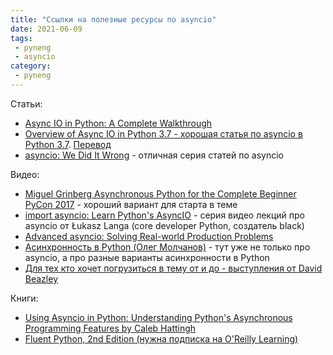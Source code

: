 ```yaml
---
title: "Ссылки на полезные ресурсы по asyncio"
date: 2021-06-09
tags:
 - pyneng
 - asyncio
category:
 - pyneng
---
```


Статьи:

* [Async IO in Python: A Complete Walkthrough](https://realpython.com/async-io-python/)
* [Overview of Async IO in Python 3.7 - хорошая статья по asyncio в Python 3.7](https://stackabuse.com/overview-of-async-io-in-python-3-7/). [Перевод](https://webdevblog.ru/obzor-async-io-v-python-3-7/)
* [asyncio: We Did It Wrong](https://www.roguelynn.com/words/asyncio-we-did-it-wrong/) - отличная серия статей по asyncio

Видео:

* [Miguel Grinberg Asynchronous Python for the Complete Beginner PyCon 2017](https://youtu.be/iG6fr81xHKA) - хороший вариант для старта в теме
* [import asyncio: Learn Python's AsyncIO](https://www.youtube.com/playlist?list=PLhNSoGM2ik6SIkVGXWBwerucXjgP1rHmB) - серия видео лекций про asyncio от Łukasz Langa (core developer Python, создатель black)
* [Advanced asyncio: Solving Real-world Production Problems](https://www.roguelynn.com/talks/advanced-asyncio/)
* [Асинхронность в Python (Олег Молчанов)](https://www.youtube.com/playlist?list=PLlWXhlUMyooawilqK4lPXRvxtbYiw34S8) - тут уже не только про asyncio, а про разные варианты асинхронности в Python
* [Для тех кто хочет погрузиться в тему от и до - выступления от David Beazley](https://www.google.ru/search?newwindow=1&tbm=vid&sxsrf=ALeKk025RlsX9i96UvjyVbqL8KsYsVCTWw:1615708290896&q=David+Beazley+asyncio&sa=X&ved=2ahUKEwj85PS1pq_vAhUAAhAIHb6IANoQ8ccDKAV6BAgFEDg&biw=939&bih=999)

Книги:

* [Using Asyncio in Python: Understanding Python's Asynchronous Programming Features by Caleb Hattingh](https://www.amazon.com/Using-Asyncio-Python-Understanding-Asynchronous/dp/1492075337)
* [Fluent Python, 2nd Edition (нужна подписка на O'Reilly Learning)](https://learning.oreilly.com/library/view/fluent-python-2nd/9781492056348/)
